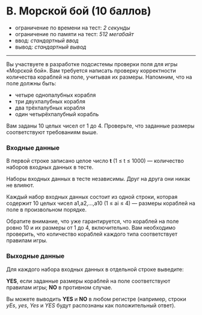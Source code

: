 # B. Морской бой (10 баллов)

- ограничение по времени на тест: *2 секунды*
- ограничение по памяти на тест: *512 мегабайт*
- ввод: *стандартный ввод*
- вывод:  *стандартный вывод*
***
Вы участвуете в разработке подсистемы проверки поля для игры «Морской бой». Вам требуется написать проверку корректности количества кораблей на поле, учитывая их размеры. Напомним, что на поле должны быть:

- четыре однопалубных корабля
- три двухпалубных корабля
- два трёхпалубных корабля
- один четырёхпалубный корабль


Вам заданы 10 целых чисел от 1 до 4. Проверьте, что заданные размеры соответствуют требованиям выше.

### Входные данные

В первой строке записано целое число **t** (1 ≤ t ≤ 1000) — количество наборов входных данных в тесте.

Наборы входных данных в тесте независимы. Друг на друга они никак не влияют.

Каждый набор входных данных состоит из одной строки, которая содержит 10 целых чисел a1,a2,…,a10 (1 ≤ ai ≤ 4) — размеры кораблей на поле в произвольном порядке.

Обратите внимание, что уже гарантируется, что кораблей на поле ровно 10 и их размеры от 1 до 4, включительно. Вам необходимо проверить, что количество кораблей каждого типа соответствует правилам игры.

### Выходные данные

Для каждого набора входных данных в отдельной строке выведите:

**YES**, если заданные размеры кораблей на поле соответствуют правилам игры;
**NO** в противном случае.

Вы можете выводить **YES** и **NO** в любом регистре (например, строки *yEs*, *yes*, *Yes* и *YES* будут распознаны как положительный ответ).
